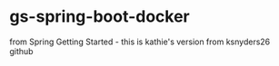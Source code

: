 # gs-spring-boot-docker
from Spring Getting Started - this is kathie's version from ksnyders26 github
